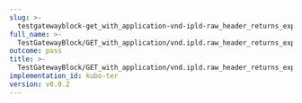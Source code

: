 ```yaml
---
slug: >-
  testgatewayblock-get_with_application-vnd-ipld-raw_header_returns_expected_response_headers-header_content-length
full_name: >-
  TestGatewayBlock/GET_with_application/vnd.ipld.raw_header_returns_expected_response_headers/Header_Content-Length
outcome: pass
title: >-
  TestGatewayBlock/GET_with_application/vnd.ipld.raw_header_returns_expected_response_headers/Header_Content-Length
implementation_id: kubo-ter
version: v0.0.2
---
```


